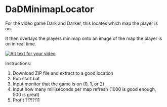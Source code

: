# DaDMinimapLocator
For the video game Dark and Darker, this locates which map the player is on.

It then overlays the players minimap onto an image of the map the player is on in real time.

[![Alt text for your video](https://img.youtube.com/vi/tINZ1yZQa7I/0.jpg)](https://www.youtube.com/watch?v=tINZ1yZQa7I)


Instructions:

1. Download ZIP file and extract to a good location
2. Run start.bat
3. Input monitor that the game is on (0, 1, or 2)
4. Input how many milliseconds per map refresh (1000 is good enough, 500 is great)
5. Profit ?!?!?!11

